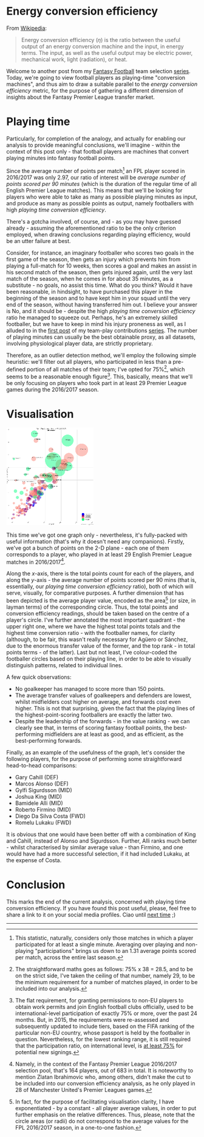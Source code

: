 
# Energy conversion efficiency
From [Wikipedia][ece_wiki]:
> Energy conversion efficiency (_η_) is the ratio between the useful output of an energy conversion machine and the input, in energy terms. The input, as well as the useful output may be electric power, mechanical work, light (radiation), or heat.

Welcome to another post from my [Fantasy Football][fepl_section] team selection [series][fepl_selection_series]. Today, we're going to view football players as playing-time "conversion machines", and thus aim to draw a suitable parallel to the _energy conversion efficiency_ metric, for the purpose of gathering a different dimension of insights about the Fantasy Premier League transfer market.

# Playing time

Particularly, for completion of the analogy, and actually for enabling our analysis to provide meaningful conclusions, we'll imagine - within the context of this post only - that football players are machines
that convert playing minutes into fantasy football points.

Since the average number of points per match[^playing_only] an FPL player scored in 2016/2017 was only 2.97, our ratio of interest will be _average number of points scored per 90 minutes_ (which is the duration of the regular time of all English Premier League matches). This means that we'll be looking for players who were able to take as many as possible playing minutes as input, and produce as many as possible points as output, namely footballers with high _playing time conversion efficiency_.

[^playing_only]: This statistic, naturally, considers only those matches in which a player participated for at least a single minute. Averaging over playing and non-playing "participations" brings us down to an 1.31 average points scored per match, across the entire last season.

There's a gotcha involved, of course, and - as you may have guessed already - assuming the aforementioned ratio to be the only criterion employed, when drawing conclusions regarding playing efficiency, would be an utter failure at best.

Consider, for instance, an imaginary footballer who scores two goals in the first game of the season, then gets an injury which prevents him from playing a full-match for 10 weeks, then scores a goal and makes an assist in his second match of the season, then gets injured again, until the very last match of the season, when he comes in for about 35 minutes, as a substitute - no goals, no assist this time. What do you think? Would it have been reasonable, in hindsight, to have purchased this player in the beginning of the season and to have kept him in your squad until the very end of the season, without having transferred him out. I believe your answer is No, and it should be - despite the high _playing time conversion efficiency_ ratio he managed to squeeze out. Perhaps, he's an extremely skilled footballer, but we have to keep in mind his injury proneness as well, as I alluded to in the [first post][team_play_contributions_fwds] of my team-play contributions [series][team_play_contributions_series]. The number of playing minutes can usually be the best obtainable proxy, as all datasets, involving physiological player data, are strictly proprietary.

Therefore, as an outlier detection method, we'll employ the following simple heuristic: we'll filter out all players,
who participated in less than a pre-defined portion of all matches of their team; I've opted for 75%[^participation_threshold],
which seems to be a reasonable enough figure[^fa_participation_requirement]. This, basically, means that we'll be only focusing on players who took part in at least 29 Premier League games during the 2016/2017 season.

[^participation_threshold]: The straightforward maths goes as follows: 75% x 38 = 28.5, and to be on the strict side, I've taken the ceiling of that number, namely 29, to be the minimum requirement for a number of matches played, in order to be included into our analysis.

[^fa_participation_requirement]: The flat requirement, for granting permissions to non-EU players to obtain work permits and join English football clubs officially, used to be international-level participation of exactly 75% or more, over the past 24 months. But, in 2015, the requirements were re-assessed and subsequently updated to include tiers, based on the FIFA ranking of the particular non-EU country, whose passport is held by the footballer in question. Nevertheless, for the lowest ranking range, it is still required that the participation ratio, on international level, is [at least 75%][footballer_work_permits] for potential new signings.

# Visualisation

<a href="/uploads/fepl_playing_time_conversion_efficiency/Playing_time_converstion_efficiency.png" target="_blank"><img src="uploads/fepl_playing_time_conversion_efficiency/Playing_time_converstion_efficiency_230x256.png" alt="Playing Time Conversion Efficiency (FPL Season 2016/2017)"></a>

This time we've got one graph only - nevertheless, it's fully-packed with useful information (that's why it doesn't need any companions). Firstly, we've got a bunch of points on the 2-D plane - each one of them
corresponds to a player, who played in at least 29 English Premier League matches in 2016/2017[^fpl_only].

[^fpl_only]: Namely, in the context of the Fantasy Premier League 2016/2017 selection pool, that's 164 players, out of 683 in total. It is noteworthy to mention Zlatan Ibrahimovic who, among others, didn't make the cut to be included into our conversion efficiency analysis, as he only played in 28 of Manchester United's Premier Leagues games.

Along the _x_-axis, there is the total points count for each of the players, and along the _y_-axis - the average number of points scored per 90 mins (that is, essentially, our _playing time conversion efficiency_ ratio), both of which will serve, visually, for comparative purposes. A further dimension that has been depicted is the average player value, encoded as the area[^circle_area] (or size, in layman terms) of the corresponding circle. Thus, the total points and conversion efficiency readings, should be taken based on the centre of a player's circle. I've further annotated the most important quadrant - the upper right one, where we have the highest total points totals and the highest time conversion ratio - with the footballer names, for clarity (although, to be fair, this wasn't really necessary for Agüero or Sánchez, due to the enormous transfer value of the former, and the top rank - in total points terms - of the latter). Last but not least, I've colour-coded the footballer circles based on their playing line, in order to be
able to visually distinguish patterns, related to individual lines.

[^circle_area]: In fact, for the purpose of facilitating visualisation clarity, I have exponentiated - by a constant - all player average values, in order to put further emphasis on the relative differences. Thus, please, note that the circle areas (or radii) do not correspond to the average values for the FPL 2016/2017 season, in a one-to-one fashion.

A few quick observations:

- No goalkeeper has managed to score more than 150 points.
- The average transfer values of goalkeepers and defenders are lowest, whilst midfielders cost higher on average, and forwards cost even higher. This is not that surprising, given the fact that the playing lines of the highest-point-scoring footballers are exactly the latter two.
- Despite the leadership of the forwards - in the value ranking - we can clearly see that, in terms of scoring fantasy football points, the best-performing midfielders are at least as good, and as efficient, as the best-performing forwards.

Finally, as an example of the usefulness of the graph, let's consider the following players, for the purpose of performing some straightforward head-to-head comparisons:

- Gary Cahill (DEF)
- Marcos Alonso (DEF)
- Gylfi Sigurdsson (MID)
- Joshua King (MID)
- Bamidele Alli (MID)
- Roberto Firmino (MID)
- Diego Da Silva Costa (FWD)
- Romelu Lukaku (FWD)

It is obvious that one would have been better off with a combination of King and Cahill, instead of Alonso and Sigurdsson. Further, Alli ranks much better - whilst characterised by similar average value - than Firmino, and one would have had a more successful selection, if it had included Lukaku, at the expense of Costa.

# Conclusion

This marks the end of the current analysis, concerned with playing time conversion efficiency. If you
have found this post useful, please, feel free to share a link to it on your social media profiles.
Ciao until [next time][fepl_selection_series] ;)

[ece_wiki]: https://en.wikipedia.org/wiki/Energy_conversion_efficiency
[fepl_selection_series]: /tagged/fpl-selection
[fepl_section]: /tagged/fantasy-football
[team_play_contributions_series]: /tagged/team-play-contributions
[team_play_contributions_fwds]: /team_play_contributions_of_the_top_forwards_for_the_fpl_season_2016_2017.html
[footballer_work_permits]: http://www.inbrief.co.uk/football-law/footballer-work-permits/


---

